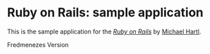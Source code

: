 # Ruby on Rails: sample application

This is the sample application for
the [*Ruby on Rails*](http://railstutorial.org/)
by [Michael Hartl](http://michaelhartl.com/).

Fredmenezes Version
